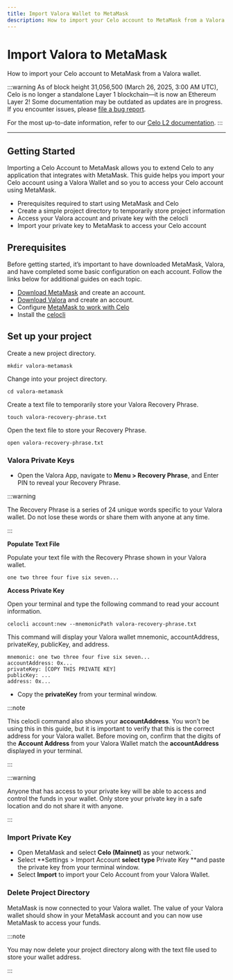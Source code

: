 ```yaml
---
title: Import Valora Wallet to MetaMask
description: How to import your Celo account to MetaMask from a Valora wallet.
---
```


# Import Valora to MetaMask

How to import your Celo account to MetaMask from a Valora wallet.

:::warning
As of block height 31,056,500 (March 26, 2025, 3:00 AM UTC), Celo is no longer a standalone Layer 1 blockchain—it is now an Ethereum Layer 2!
Some documentation may be outdated as updates are in progress. If you encounter issues, please [file a bug report](https://github.com/celo-org/docs/issues/new/choose).

For the most up-to-date information, refer to our [Celo L2 documentation](https://docs.celo.org/cel2).
:::

---

## Getting Started

Importing a Celo Account to MetaMask allows you to extend Celo to any application that integrates with MetaMask. This guide helps you import your Celo account using a Valora Wallet and so you to access your Celo account using MetaMask.

- Prerequisites required to start using MetaMask and Celo
- Create a simple project directory to temporarily store project information
- Access your Valora account and private key with the celocli
- Import your private key to MetaMask to access your Celo account

## Prerequisites

Before getting started, it’s important to have downloaded MetaMask, Valora, and have completed some basic configuration on each account. Follow the links below for additional guides on each topic.

- [Download MetaMask](https://metamask.io/download/) and create an account.
- [Download Valora](https://valoraapp.com/) and create an account.
- Configure [MetaMask to work with Celo](/wallet/metamask/use)
- Install the [celocli](/cli/)

## Set up your project

Create a new project directory.

```
mkdir valora-metamask
```

Change into your project directory.

```
cd valora-metamask
```

Create a text file to temporarily store your Valora Recovery Phrase.

```
touch valora-recovery-phrase.txt
```

Open the text file to store your Recovery Phrase.

```
open valora-recovery-phrase.txt
```

### Valora Private Keys

- Open the Valora App, navigate to **Menu > Recovery Phrase**, and Enter PIN to reveal your Recovery Phrase.

:::warning

The Recovery Phrase is a series of 24 unique words specific to your Valora wallet. Do not lose these words or share them with anyone at any time.

:::

**Populate Text File**

Populate your text file with the Recovery Phrase shown in your Valora wallet.

```
one two three four five six seven...
```

**Access Private Key**

Open your terminal and type the following command to read your account information.

```
celocli account:new --mnemonicPath valora-recovery-phrase.txt
```

This command will display your Valora wallet mnemonic, accountAddress, privateKey, publicKey, and address.

```
mnemonic: one two three four five six seven...
accountAddress: 0x...
privateKey: [COPY THIS PRIVATE KEY]
publicKey: ...
address: 0x...
```

- Copy the **privateKey** from your terminal window.

:::note

This celocli command also shows your <strong>accountAddress</strong>. You won’t be using this in this guide, but it is important to verify that this is the correct address for your Valora wallet. Before moving on, confirm that the digits of the <strong>Account Address</strong> from your Valora Wallet match the <strong>accountAddress</strong> displayed in your terminal.

:::

:::warning

Anyone that has access to your private key will be able to access and control the funds in your wallet. Only store your private key in a safe location and do not share it with anyone.

:::

### Import Private Key

- Open MetaMask and select **Celo (Mainnet)** as your network.`
- Select **Settings > Import Account **select type** Private Key **and paste the private key from your terminal window.
- Select **Import** to import your Celo Account from your Valora Wallet.

### Delete Project Directory

MetaMask is now connected to your Valora wallet. The value of your Valora wallet should show in your MetaMask account and you can now use MetaMask to access your funds.

:::note

You may now delete your project directory along with the text file used to store your wallet address.

:::

